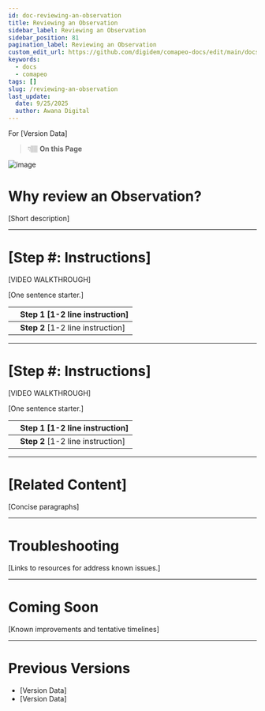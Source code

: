 ```yaml
---
id: doc-reviewing-an-observation
title: Reviewing an Observation
sidebar_label: Reviewing an Observation
sidebar_position: 81
pagination_label: Reviewing an Observation
custom_edit_url: https://github.com/digidem/comapeo-docs/edit/main/docs/troubleshooting/reviewing-an-observation.md
keywords:
  - docs
  - comapeo
tags: []
slug: /reviewing-an-observation
last_update:
  date: 9/25/2025
  author: Awana Digital
---
```


For [Version Data]


> 👇🏽 **On this Page**


![image](/images/reviewinganobservati_0.png)


# Why review an Observation?


[Short description]


---


# [Step #: Instructions]


[VIDEO WALKTHROUGH]


[One sentence starter.]


|   | Step 1 [1-2 line instruction]     |
| - | --------------------------------- |
|   | **Step 2** [1-2 line instruction] |


---


# [Step #: Instructions]


[VIDEO WALKTHROUGH]


[One sentence starter.]


|   | Step 1 [1-2 line instruction]     |
| - | --------------------------------- |
|   | **Step 2** [1-2 line instruction] |


---


# [Related Content]


[Concise paragraphs]


---


# Troubleshooting


[Links to resources for address known issues.]


---


# Coming Soon


[Known improvements and tentative timelines]


---


# Previous Versions

- [Version Data]
- [Version Data]
